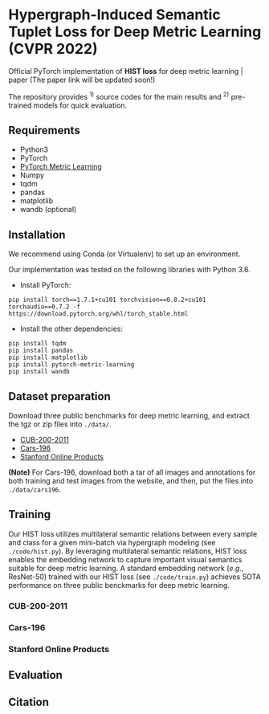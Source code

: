 # Hypergraph-Induced Semantic Tuplet Loss for Deep Metric Learning (CVPR 2022)
Official PyTorch implementation of **HIST loss** for deep metric learning | paper (The paper link will be updated soon!)

The repository provides <sup>1)</sup> source codes for the main results and <sup>2)</sup> pre-trained models for quick evaluation.

## Requirements
* Python3
* PyTorch
* [PyTorch Metric Learning](https://github.com/KevinMusgrave/pytorch-metric-learning)
* Numpy
* tqdm
* pandas
* matplotlib
* wandb (optional)

## Installation
We recommend using Conda (or Virtualenv) to set up an environment.

Our implementation was tested on the following libraries with Python 3.6.

* Install PyTorch:
```
pip install torch==1.7.1+cu101 torchvision==0.8.2+cu101 torchaudio==0.7.2 -f https://download.pytorch.org/whl/torch_stable.html
```

* Install the other dependencies:
```
pip install tqdm
pip install pandas
pip install matplotlib
pip install pytorch-metric-learning
pip install wandb
```

## Dataset preparation
Download three public benchmarks for deep metric learning, and extract the tgz or zip files into `./data/`.
* [CUB-200-2011](http://www.vision.caltech.edu/datasets/cub_200_2011/)
* [Cars-196](http://ai.stanford.edu/~jkrause/cars/car_dataset.html) 
* [Stanford Online Products](https://cvgl.stanford.edu/projects/lifted_struct/)

**(Note)** For Cars-196, download both a tar of all images and annotations for both training and test images from the website, and then, put the files into `./data/cars196`.

## Training
Our HIST loss utilizes multilateral semantic relations between every sample and class for a given mini-batch via hypergraph modeling
(see `./code/hist.py`).
By leveraging multilateral semantic relations, HIST loss enables the embedding network to capture important visual semantics suitable for deep metric learning.
A standard embedding network (*e.g.*, ResNet-50) trained with our HIST loss (see `./code/train.py`) achieves SOTA performance on three public benckmarks for deep metric learning.

### CUB-200-2011


### Cars-196


### Stanford Online Products


## Evaluation

## Citation


